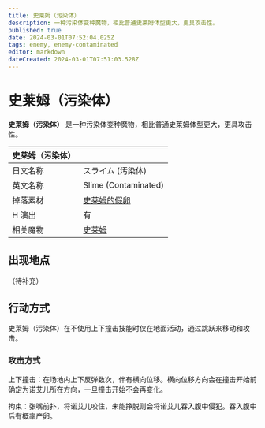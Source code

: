 ```yaml
---
title: 史莱姆（污染体）
description: 一种污染体变种魔物，相比普通史莱姆体型更大，更具攻击性。
published: true
date: 2024-03-01T07:52:04.025Z
tags: enemy, enemy-contaminated
editor: markdown
dateCreated: 2024-03-01T07:51:03.528Z
---
```


# 史莱姆（污染体）

**史莱姆（污染体）** 是一种污染体变种魔物，相比普通史莱姆体型更大，更具攻击性。

<!-- 在这里放置图像 -->

| 史莱姆（污染体） ||
| - | - |
| 日文名称 | <span lang="ja">スライム (汚染体)</span> |
| 英文名称 | Slime (Contaminated) |
| 掉落素材 | [史莱姆的假卵](/zh/item/fake-slime-egg) |
| H 演出 | 有 |
| 相关魔物 | [史莱姆](/zh/enemy/slime) |

## 出现地点

（待补充）

## 行动方式

史莱姆（污染体）在不使用上下撞击技能时仅在地面活动，通过跳跃来移动和攻击。

### 攻击方式

上下撞击：在场地内上下反弹数次，伴有横向位移。横向位移方向会在撞击开始前确定为诺艾儿所在方向，一旦撞击开始不会再变化。

拘束：张嘴前扑，将诺艾儿咬住，未能挣脱则会将诺艾儿吞入腹中侵犯。吞入腹中后有概率产卵。

